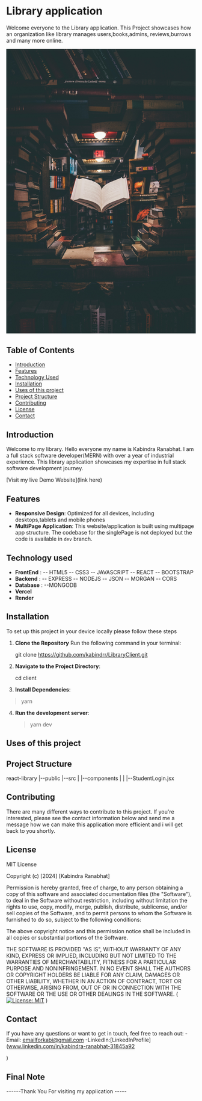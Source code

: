 # Library application

Welcome everyone to the Library application. This Project showcases how an organization like library manages users,books,admins, reviews,burrows and many more online.

![Website ScreenShot](./src/assets/MyLibrary.jpg)

## Table of Contents

- [Introduction](#introduction)
- [Features](#features)
- [Technology Used](#technology-used)
- [Installation](#installation)
- [Uses of this project](#uses-of-this-project)
- [Project Structure](#project-structure)
- [Contributing](#contributing)
- [License](#license)
- [Contact](#contact)

## Introduction

Welcome to my library.
Hello everyone my name is Kabindra Ranabhat. I am a full stack software developer(MERN) with over a year of industrial experience.
This library application showcases my expertise in full stack software development journey.

[Visit my live Demo Website](link here)

## Features

- **Responsive Design**: Optimized for all devices, including desktops,tablets and mobile phones
- **MultiPage Application**: This website/application is built using multipage app structure. The codebase for the singlePage is not deployed but the code is available in `dev` branch.

## Technology used

- **FrontEnd** :
  -- HTML5
  -- CSS3
  -- JAVASCRIPT
  -- REACT
  -- BOOTSTRAP
- **Backend** :
  -- EXPRESS
  -- NODEJS
  -- JSON
  -- MORGAN
  -- CORS
- **Database** :
  --MONGODB
- **Vercel**
- **Render**

## Installation

To set up this project in your device locally please follow these steps

1. **Clone the Repository**
   Run the following command in your terminal:

   git clone https://github.com/kabindrr/LibraryClient.git

2. **Navigate to the Project Directory**:

   cd client

3. **Install Dependencies**:

> yarn

4. **Run the development server**:

   > yarn dev

## Uses of this project

## Project Structure

react-library
|--public
|--src
| |--components
| | |--StudentLogin.jsx

## Contributing

There are many different ways to contribute to this project. If you're interested, please see the contact information below and send me a message how we can make this application more efficient and i will get back to you shortly.

## License

MIT License

Copyright (c) [2024] [Kabindra Ranabhat]

Permission is hereby granted, free of charge, to any person obtaining a copy
of this software and associated documentation files (the "Software"), to deal
in the Software without restriction, including without limitation the rights
to use, copy, modify, merge, publish, distribute, sublicense, and/or sell
copies of the Software, and to permit persons to whom the Software is
furnished to do so, subject to the following conditions:

The above copyright notice and this permission notice shall be included in all
copies or substantial portions of the Software.

THE SOFTWARE IS PROVIDED "AS IS", WITHOUT WARRANTY OF ANY KIND, EXPRESS OR
IMPLIED, INCLUDING BUT NOT LIMITED TO THE WARRANTIES OF MERCHANTABILITY,
FITNESS FOR A PARTICULAR PURPOSE AND NONINFRINGEMENT. IN NO EVENT SHALL THE
AUTHORS OR COPYRIGHT HOLDERS BE LIABLE FOR ANY CLAIM, DAMAGES OR OTHER
LIABILITY, WHETHER IN AN ACTION OF CONTRACT, TORT OR OTHERWISE, ARISING FROM,
OUT OF OR IN CONNECTION WITH THE SOFTWARE OR THE USE OR OTHER DEALINGS IN THE
SOFTWARE.
([![License: MIT](https://img.shields.io/badge/License-MIT-yellow.svg)](https://opensource.org/licenses/MIT)
)

## Contact

If you have any questions or want to get in touch, feel free to reach out:
-Email: emailforkabi@gmail.com
-LinkedIn:[LinkedInProfile](www.linkedin.com/in/kabindra-ranabhat-31845a92

)

## Final Note

------Thank You For visiting my application -----
